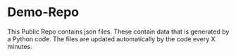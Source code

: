 # Demo-Repo

This Public Repo contains json files. These contain data that is generated by a Python code. The files are updated automatically by the code every X minutes.
